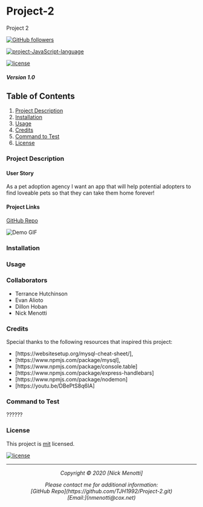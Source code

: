 # Project-2
Project 2

[![GitHub followers](https://img.shields.io/github/followers/Nmenotti20?label=Follow&style=social)](https://github.com/TJH1992/Project-2.git)

[![project-JavaScript-language](https://img.shields.io/static/v1?label=javascript&message=100%&color=yellow)](https://github.com/TJH1992/Project-2.git)

[![license](https://img.shields.io/badge/License-mit-brightgreen.svg)](https://choosealicense.com/licenses/mit/)

##### Version 1.0

## Table of Contents

1. [Project Description](#Description)
2. [Installation](#Installation)
3. [Usage](#Usage)
4. [Credits](#Credits)
5. [Command to Test](#Test)
6. [License](#License)

### Project Description



#### User Story

As a pet adoption agency
I want an app that will help potential adopters to find loveable pets
so that they can take them home forever!

#### Project Links

[GitHub Repo](https://github.com/TJH1992/Project-2.git)<br>

![Demo GIF]()<br>

### Installation



### Usage



### Collaborators

<ul>
<li> Terrance Hutchinson </li>
<li>Evan Alioto</li>
<li>Dillon Hoban</li>
<li>Nick Menotti</li>
</ul>

### Credits

Special thanks to the following resources that inspired this project:

<ul>
<li> [https://websitesetup.org/mysql-cheat-sheet/]<https://websitesetup.org/mysql-cheat-sheet/>, </li>
<li> [https://www.npmjs.com/package/mysql]<https://www.npmjs.com/package/mysql>, </li>
<li> [https://www.npmjs.com/package/console.table]<https://www.npmjs.com/package/console.table> </li>
<li> [https://www.npmjs.com/package/express-handlebars]<https://www.npmjs.com/package/express-handlebars> </li>
<li> [https://www.npmjs.com/package/nodemon]<https://www.npmjs.com/package/nodemon> </li>
<li> [https://youtu.be/DBePtS8q6IA]<https://youtu.be/DBePtS8q6IA></li>

</ul>

### Command to Test

??????

### License

This project is [mit](https://choosealicense.com/licenses/mit) licensed.<br>

[![license](https://img.shields.io/badge/License-mit-brightgreen.svg)](https://choosealicense.com/licenses/mit/)

<hr>
<p align='center'><i>
Copyright © 2020 [Nick Menotti]<br>

<p align='center'><i>
Please contact me for additional information:<br>
[GitHub Repo](https://github.com/TJH1992/Project-2.git)<br>
[Email:](nmenotti@cox.net)</i></p>
